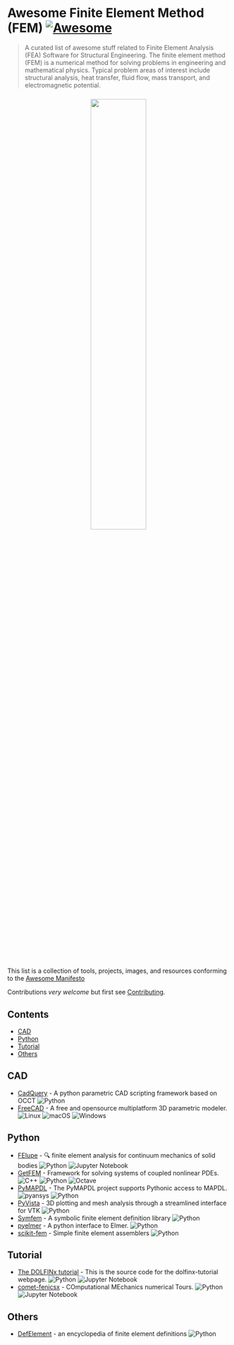 # Awesome Finite Element Method (FEM) [![Awesome](https://cdn.rawgit.com/sindresorhus/awesome/d7305f38d29fed78fa85652e3a63e154dd8e8829/media/badge.svg)](https://github.com/sindresorhus/awesome)

> A curated list of awesome stuff related to Finite Element Analysis (FEA) Software for Structural Engineering.
> The finite element method (FEM) is a numerical method for solving problems in engineering and mathematical physics.
> Typical problem areas of interest include structural analysis, heat transfer, fluid flow, mass transport, and electromagnetic potential.

<h3 align="center">
    <img src="https://upload.wikimedia.org/wikipedia/commons/4/4a/FAE_visualization.jpg" width="50%">
</h3>

This list is a collection of tools, projects, images, and resources conforming to the [Awesome Manifesto](https://github.com/sindresorhus/awesome/blob/main/awesome.md)

Contributions _very welcome_ but first see [Contributing](CONTRIBUTING.md).

## Contents

<!-- START doctoc generated TOC please keep comment here to allow auto update -->
<!-- DON'T EDIT THIS SECTION, INSTEAD RE-RUN doctoc TO UPDATE -->

- [CAD](#cad)
- [Python](#python)
- [Tutorial](#tutorial)
- [Others](#others)

<!-- END doctoc generated TOC please keep comment here to allow auto update -->

## CAD

- [CadQuery](https://cadquery.readthedocs.io/en/latest/) - A python parametric CAD scripting framework based on OCCT ![Python](https://img.shields.io/badge/python-3670A0?style=for-the-badge&logo=python&logoColor=ffdd54)
- [FreeCAD](https://www.freecad.org/) - A free and opensource multiplatform 3D parametric modeler. ![Linux](https://img.shields.io/badge/Linux-FCC624?style=for-the-badge&logo=linux&logoColor=black) ![macOS](https://img.shields.io/badge/mac%20os-000000?style=for-the-badge&logo=macos&logoColor=F0F0F0) ![Windows](https://img.shields.io/badge/Windows-0078D6?style=for-the-badge&logo=windows&logoColor=white)

## Python

- [FElupe](https://felupe.readthedocs.io/en/latest/) - 🔍 finite element analysis for continuum mechanics of solid bodies ![Python](https://img.shields.io/badge/python-3670A0?style=for-the-badge&logo=python&logoColor=ffdd54) ![Jupyter Notebook](https://img.shields.io/badge/jupyter-%23FA0F00.svg?style=for-the-badge&logo=jupyter&logoColor=white)
- [GetFEM](https://getfem.org) - Framework for solving systems of coupled nonlinear PDEs. ![C++](https://img.shields.io/badge/c++-%2300599C.svg?style=for-the-badge&logo=c%2B%2B&logoColor=white) ![Python](https://img.shields.io/badge/python-3670A0?style=for-the-badge&logo=python&logoColor=ffdd54) ![Octave](https://img.shields.io/badge/OCTAVE-darkblue?style=for-the-badge&logo=octave&logoColor=fcd683)
- [PyMAPDL](https://github.com/ansys/pymapdl) - The PyMAPDL project supports Pythonic access to MAPDL. ![pyansys](https://img.shields.io/badge/Py-Ansys-ffc107.svg?style=for-the-badge&logo=data:image/png;base64,iVBORw0KGgoAAAANSUhEUgAAABAAAAAQCAIAAACQkWg2AAABDklEQVQ4jWNgoDfg5mD8vE7q/3bpVyskbW0sMRUwofHD7Dh5OBkZGBgW7/3W2tZpa2tLQEOyOzeEsfumlK2tbVpaGj4N6jIs1lpsDAwMJ278sveMY2BgCA0NFRISwqkhyQ1q/Nyd3zg4OBgYGNjZ2ePi4rB5loGBhZnhxTLJ/9ulv26Q4uVk1NXV/f///////69du4Zdg78lx//t0v+3S88rFISInD59GqIH2esIJ8G9O2/XVwhjzpw5EAam1xkkBJn/bJX+v1365hxxuCAfH9+3b9/+////48cPuNehNsS7cDEzMTAwMMzb+Q2u4dOnT2vWrMHu9ZtzxP9vl/69RVpCkBlZ3N7enoDXBwEAAA+YYitOilMVAAAAAElFTkSuQmCC) ![Python](https://img.shields.io/badge/python-3670A0?style=for-the-badge&logo=python&logoColor=ffdd54)
- [PyVista](https://docs.pyvista.org/version/stable/) - 3D plotting and mesh analysis through a streamlined interface for VTK ![Python](https://img.shields.io/badge/python-3670A0?style=for-the-badge&logo=python&logoColor=ffdd54)
- [Symfem](https://symfem.readthedocs.io/en/latest/) - A symbolic finite element definition library ![Python](https://img.shields.io/badge/python-3670A0?style=for-the-badge&logo=python&logoColor=ffdd54)
- [pyelmer](https://github.com/nemocrys/pyelmer) - A python interface to Elmer. ![Python](https://img.shields.io/badge/python-3670A0?style=for-the-badge&logo=python&logoColor=ffdd54)
- [scikit-fem](https://scikit-fem.readthedocs.io/en/latest/) - Simple finite element assemblers ![Python](https://img.shields.io/badge/python-3670A0?style=for-the-badge&logo=python&logoColor=ffdd54)

## Tutorial

- [The DOLFINx tutorial](https://github.com/jorgensd/dolfinx-tutorial) - This is the source code for the dolfinx-tutorial webpage. ![Python](https://img.shields.io/badge/python-3670A0?style=for-the-badge&logo=python&logoColor=ffdd54) ![Jupyter Notebook](https://img.shields.io/badge/jupyter-%23FA0F00.svg?style=for-the-badge&logo=jupyter&logoColor=white)
- [comet-fenicsx](https://bleyerj.github.io/comet-fenicsx/) - COmputational MEchanics numerical Tours. ![Python](https://img.shields.io/badge/python-3670A0?style=for-the-badge&logo=python&logoColor=ffdd54) ![Jupyter Notebook](https://img.shields.io/badge/jupyter-%23FA0F00.svg?style=for-the-badge&logo=jupyter&logoColor=white)

## Others

- [DefElement](https://defelement.com/) - an encyclopedia of finite element definitions ![Python](https://img.shields.io/badge/python-3670A0?style=for-the-badge&logo=python&logoColor=ffdd54)
